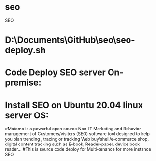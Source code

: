 # seo
 SEO

# D:\Documents\GitHub\seo\seo-deploy.sh
# Code Deploy SEO server On-premise:
# Install SEO on Ubuntu 20.04 linux server OS:
#Matomo is a powerful open source Non-IT Marketing and Behavior management of Customers/visitors (SEO) software tool designed to help you plan trending , tracing or tracking Web buy/shell/e-commerce shop, digital content tracking such as E-book, Reader-paper, device book reader...
#This is source code deploy for Multi-tenance for more instance SEO.
